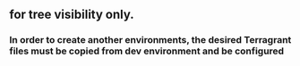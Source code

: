 ## for tree visibility only. 

### In order to create another environments, the desired Terragrant files must be copied from dev environment and be configured  